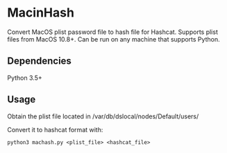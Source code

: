 # MacinHash
Convert MacOS plist password file to hash file for Hashcat. Supports plist files from MacOS 10.8+. Can be run on any machine that supports Python.

## Dependencies
Python 3.5+

## Usage
Obtain the plist file located in /var/db/dslocal/nodes/Default/users/

Convert it to hashcat format with:
```
python3 machash.py <plist_file> <hashcat_file>
```
